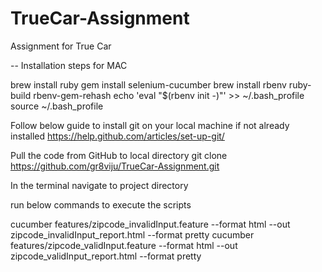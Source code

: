 # TrueCar-Assignment
Assignment for True Car

-- Installation steps for MAC

brew install ruby 
gem install selenium-cucumber
brew install rbenv ruby-build rbenv-gem-rehash
echo 'eval "$(rbenv init -)"' >> ~/.bash_profile
source ~/.bash_profile


Follow below guide to install git on your local machine if not already installed
https://help.github.com/articles/set-up-git/ 


Pull the code from GitHub to local directory
git clone https://github.com/gr8viju/TrueCar-Assignment.git

In the terminal navigate to project directory

run below commands to execute the scripts

cucumber features/zipcode_invalidInput.feature --format html --out zipcode_invalidInput_report.html --format pretty
cucumber features/zipcode_validInput.feature --format html --out zipcode_validInput_report.html --format pretty

